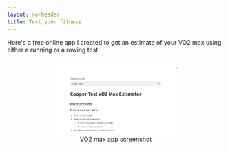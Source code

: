 ```yaml
---
layout: no-header
title: Test your fitness
---
```


Here's a free online app I created to get an estimate of your VO2 max using either a running or a rowing test:
<div style="display: flex; justify-content: space-around;">
    <figure>
        <a href="https://vo2max.streamlit.app/" target="_blank">
            <img src="/images/VO2max_App_Screenshot.png" alt="VO2max App" style="width: 300px; height: auto;">
        </a>
        <figcaption style="text-align: center;">VO2 max app screenshot</figcaption>
    </figure>
</div>


